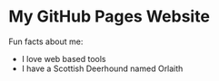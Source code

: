 # My GitHub Pages Website

Fun facts about me: 
* I love web based tools
* I have a Scottish Deerhound named Orlaith
